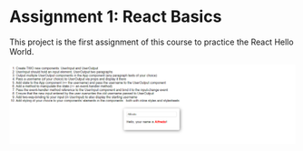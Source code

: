 # Assignment 1: React Basics

This project is the first assignment of this course to practice the React Hello World.

![Assignment-Picture](./assignment.png)
